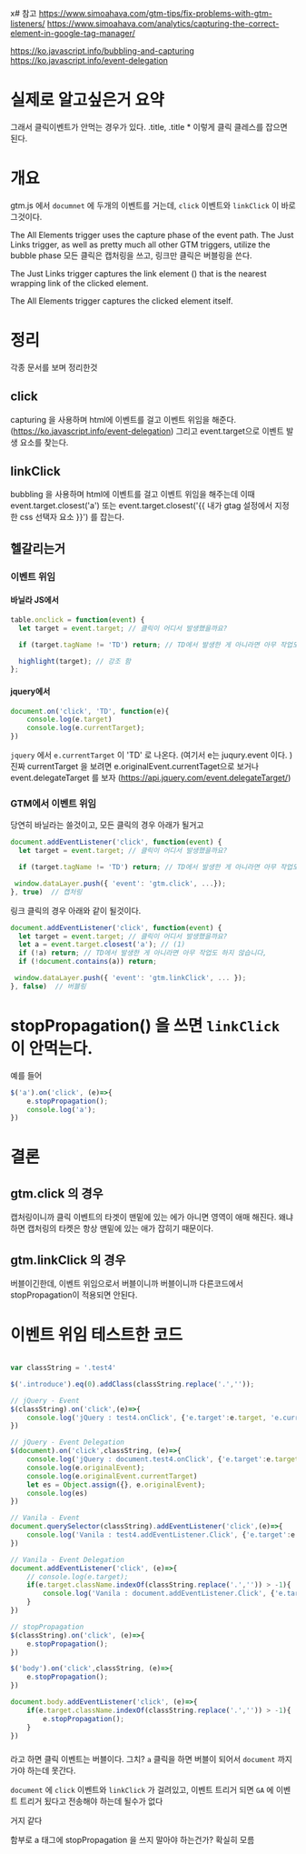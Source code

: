 x# 참고
https://www.simoahava.com/gtm-tips/fix-problems-with-gtm-listeners/
https://www.simoahava.com/analytics/capturing-the-correct-element-in-google-tag-manager/

https://ko.javascript.info/bubbling-and-capturing
https://ko.javascript.info/event-delegation

# 실제로 알고싶은거 요약
그래서 클릭이벤트가 안먹는 경우가 있다. 
.title, .title *
이렇게 클릭 클레스를 잡으면 된다. 

# 개요
gtm.js 에서 `documnet` 에 두개의 이벤트를 거는데, 
`click` 이벤트와 `linkClick` 이 바로 그것이다. 
 
The All Elements trigger uses the capture phase of the event path. The Just Links trigger, as well as pretty much all other GTM triggers, utilize the bubble phase
모든 클릭은 캡처링을 쓰고, 링크만 클릭은 버블링을 쓴다. 

The Just Links trigger captures the link element (<a/>) that is the nearest wrapping link of the clicked element.

The All Elements trigger captures the clicked element itself.

# 정리
각종 문서를 보며 정리한것
## click
capturing 을 사용하며 html에 이벤트를 걸고 이벤트 위임을 해준다.(https://ko.javascript.info/event-delegation) 그리고 event.target으로 이벤트 발생 요소를 찾는다. 

## linkClick
bubbling 을 사용하며  html에 이벤트를 걸고 이벤트 위임을 해주는데 이때 event.target.closest('a') 또는  event.target.closest('{{ 내가 gtag 설정에서 지정한 css 선택자 요소 }}') 를 잡는다. 

## 헬갈리는거
### 이벤트 위임
#### 바닐라 JS에서 
```js
table.onclick = function(event) {
  let target = event.target; // 클릭이 어디서 발생했을까요?

  if (target.tagName != 'TD') return; // TD에서 발생한 게 아니라면 아무 작업도 하지 않습니다,

  highlight(target); // 강조 함
};
```

#### jquery에서 
```js
document.on('click', 'TD', function(e){
	console.log(e.target)
	console.log(e.currentTarget);
})
```

`jquery` 에서 `e.currentTarget` 이 'TD' 로 나온다. (여기서 e는 juqury.event 이다. )
진짜 currentTarget 을 보려면 e.originalEvent.currentTaget으로 보거나
event.delegateTarget 를 보자 (https://api.jquery.com/event.delegateTarget/)

### GTM에서 이벤트 위임
당연히 바닐라는 쓸것이고,
모든 클릭의 경우 아래가 될거고
```js
document.addEventListener('click', function(event) {
  let target = event.target; // 클릭이 어디서 발생했을까요?

  if (target.tagName != 'TD') return; // TD에서 발생한 게 아니라면 아무 작업도 하지 않습니다,

 window.dataLayer.push({ 'event': 'gtm.click', ...});
}, true)  // 캡처링 
```
링크 클릭의 경우 아래와 같이 될것이다. 

```js
document.addEventListener('click', function(event) {
  let target = event.target; // 클릭이 어디서 발생했을까요?
  let a = event.target.closest('a'); // (1)
  if (!a) return; // TD에서 발생한 게 아니라면 아무 작업도 하지 않습니다,
  if (!document.contains(a)) return; 

 window.dataLayer.push({ 'event': 'gtm.linkClick', ... });
}, false)  // 버블링 
```
# stopPropagation() 을 쓰면 `linkClick` 이 안먹는다. 
예를 들어
```js
$('a').on('click', (e)=>{
	e.stopPropagation();
	console.log('a');
})

```

# 결론
## gtm.click 의 경우
캡처링이니까 클릭 이벤트의 타겟이 맨밑에 있는 에가 아니면 영역이 애매 해진다. 
왜냐 하면 캡처링의 타켓은 항상 맨밑에 있는 애가 잡히기 때문이다. 

## gtm.linkClick 의 경우
버블이긴한데, 이벤트 위임으로서 버블이니까
버블이니까 다른코드에서 stopPropagation이 적용되면 안된다.


# 이벤트 위임 테스트한 코드
```js

var classString = '.test4'

$('.introduce').eq(0).addClass(classString.replace('.',''));

// jQuery - Event
$(classString).on('click',(e)=>{
	console.log('jQuery : test4.onClick', {'e.target':e.target, 'e.currentTarget': e.currentTarget, 'e.delegateTarget': e.delegateTarget, 'e.originalEvent.currentTarget': e.originalEvent.currentTargeet});
})

// jQuery - Event Delegation
$(document).on('click',classString, (e)=>{
	console.log('jQuery : document.test4.onClick', {'e.target':e.target, 'e.currentTarget': e.currentTarget, 'e.delegateTarget': e.delegateTarget, 'e.originalEvent.currentTarget': e.originalEvent.currentTarget, e}, e.isTrigger );
	console.log(e.originalEvent);
	console.log(e.originalEvent.currentTarget)
	let es = Object.assign({}, e.originalEvent);
	console.log(es)
})

// Vanila - Event
document.querySelector(classString).addEventListener('click',(e)=>{
	console.log('Vanila : test4.addEventListener.Click', {'e.target':e.target, 'e.currentTarget': e.currentTarget, 'e.delegateTarget': e.delegateTarget});
})

// Vanila - Event Delegation
document.addEventListener('click', (e)=>{
	// console.log(e.target);
	if(e.target.className.indexOf(classString.replace('.','')) > -1){
		console.log('Vanila : document.addEventListener.Click', {'e.target':e.target, 'e.currentTarget': e.currentTarget, 'e.delegateTarget': e.delegateTarget})
	}
})

// stopPropagation
$(classString).on('click', (e)=>{
	e.stopPropagation();
})

$('body').on('click',classString, (e)=>{
	e.stopPropagation();
})

document.body.addEventListener('click', (e)=>{
	if(e.target.className.indexOf(classString.replace('.','')) > -1){
		e.stopPropagation();
	}
})


```



###  
라고 하면 클릭 이벤트는 버블이다. 그치?
`a` 클릭을 하면 버블이 되어서 `document` 까지 가야 하는데 못간다. 

`document` 에 `click` 이벤트와 `linkClick` 가 걸려있고, 
이벤트 트리거 되면 `GA` 에 이벤트 트리거 됬다고 전송해야 하는데
될수가 없다

거지 같다

함부로 a 태그에 stopPropagation 을 쓰지 말아야 하는건가?
확실히 모름
